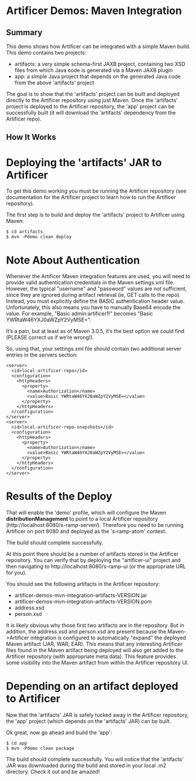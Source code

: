 # Artificer Demos: Maven Integration

## Summary

This demo shows how Artificer can be integrated with a simple Maven build.  This demo contains two
projects:

* artifacts: a very simple schema-first JAXB project, containing two XSD files from which Java code is generated via a Maven JAXB plugin
* app: a simple Java project that depends on the generated Java code from the above 'artifacts' project

The goal is to show that the 'artifacts' project can be built and deployed directly to the Artificer
repository using just Maven.  Once the 'artifacts' project is deployed to the Artificer repository, the
'app' project can be successfully built (it will download the 'artifacts' dependency from the Artificer
repo).

## How It Works

# Deploying the 'artifacts' JAR to Artificer

To get this demo working you must be running the Artificer repository (see documentation for the Artificer
project to learn how to run the Artificer repository).

The first step is to build and deploy the 'artifacts' project to Artificer using Maven:

	$ cd artifacts
	$ mvn -Pdemo clean deploy

# Note About Authentication

Whenever the Artificer Maven integration features are used, you will need to provide valid authentication credentials
in the Maven settings.xml file. However, the typical "username" and "password" values are not sufficient, since they are
ignored during artifact retrieval (ie, GET calls to the repo). Instead, you must explicitly define the BASIC
authentication header value. Unfortunately, this also means you have to manually Base64 encode the value. For example,
"Basic admin:artificer1!" becomes "Basic YWRtaW46YXJ0aWZpY2VyMSE=".

It’s a pain, but at least as of Maven 3.0.5, it’s the best option we could find (PLEASE correct us if we’re wrong!).

So, using that, your settings.xml file should contain two additional server entries in the servers section:

    <server>
	  <id>local-artificer-repo</id>
	  <configuration>
		<httpHeaders>
		  <property>
			<name>Authorization</name>
			<value>Basic YWRtaW46YXJ0aWZpY2VyMSE=</value>
		  </property>
		</httpHeaders>
	  </configuration>
	</server>
	<server>
	  <id>local-artificer-repo-snapshots</id>
	  <configuration>
		<httpHeaders>
		  <property>
			<name>Authorization</name>
			<value>Basic YWRtaW46YXJ0aWZpY2VyMSE=</value>
		  </property>
		</httpHeaders>
	  </configuration>
	</server>

# Results of the Deploy

That will enable the 'demo' profile, which will configure the Maven **distributionManagement** to
point to a local Artificer repository (http://localhost:8080/s-ramp-server/).  Therefore you need to
be running Artificer on port 8080 and deployed as the 's-ramp-atom' context.

The build should complete successfully.

At this point there should be a number of artifacts stored in the Artificer repository.  You can verify
that by deploying the "artificer-ui" project and then navigating to http://localhost:8080/s-ramp-ui (or
the appropriate URL for you).

You should see the following artifacts in the Artificer repository:

* artificer-demos-mvn-integration-artifacts-VERSION.jar
* artificer-demos-mvn-integration-artifacts-VERSION.pom
* address.xsd
* person.xsd

It is likely obvious why those first two artifacts are in the repository.  But in addition, the
address.xsd and person.xsd are present because the Maven->Artificer integration is configured to
automatically "expand" the deployed Maven artifact (JAR, WAR, EAR).  This means that any 
interesting Artificer files found in the Maven artifact being deployed will also get added to the
Artificer repository (with appropriate meta data).  This feature provides some visibility into the
Maven artifact from within the Artificer repository UI.

# Depending on an artifact deployed to Artificer

Now that the 'artifacts' JAR is safely tucked away in the Artificer repository, the 'app' project
(which depends on the 'artifacts' JAR) can be built.

Ok great, now go ahead and build the 'app':

	$ cd app
	$ mvn -Pdemo clean package

The build should complete successfully.  You will notice that the 'artifacts' JAR was downloaded
during the build and stored in your local .m2 directory.  Check it out and be amazed!
